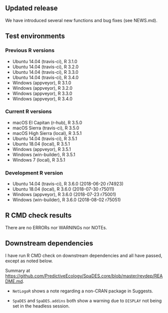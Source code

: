 ## Updated release

We have introduced several new functions and bug fixes (see NEWS.md).

## Test environments

### Previous R versions
* Ubuntu 14.04     (travis-ci), R 3.1.0
* Ubuntu 14.04     (travis-ci), R 3.2.0
* Ubuntu 14.04     (travis-ci), R 3.3.0
* Ubuntu 14.04     (travis-ci), R 3.4.0
* Windows           (appveyor), R 3.1.0
* Windows           (appveyor), R 3.2.0
* Windows           (appveyor), R 3.3.0
* Windows           (appveyor), R 3.4.0

### Current R versions
* macOS El Capitan     (r-hub), R 3.5.0 
* macOS Sierra     (travis-ci), R 3.5.0
* macOS High Sierra    (local), R 3.5.1
* Ubuntu 14.04     (travis-ci), R 3.5.1
* Ubuntu 18.04         (local), R 3.5.1
* Windows           (appveyor), R 3.5.1
* Windows        (win-builder), R 3.5.1
* Windows 7            (local), R 3.5.1

### Development R version
* Ubuntu 14.04     (travis-ci), R 3.6.0 (2018-06-20 r74923)
* Ubuntu 18.04         (local), R 3.6.0 (2018-07-30 r75011)
* Windows           (appveyor), R 3.6.0 (2018-07-23 r75001)
* Windows        (win-builder), R 3.6.0 (2018-08-02 r75051)

## R CMD check results

There are no ERRORs nor WARNINGs nor NOTEs.

## Downstream dependencies

I have run R CMD check on downstream dependencies and all have passed, except as noted below.

Summary at https://github.com/PredictiveEcology/SpaDES.core/blob/master/revdep/README.md.

* `NetLogoR` shows a note regarding a non-CRAN package in Suggests.

* `SpaDES` and `SpaDES.addins` both show a warning due to `DISPLAY` not being set in the headless session.
